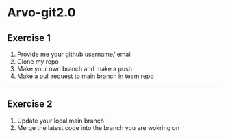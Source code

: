 # Arvo-git2.0

## Exercise 1
1. Provide me your github username/ email
2. Clone my repo
3. Make your own branch and make a push
4. Make a pull request to main branch in team repo

<hr>

## Exercise 2
1. Update your local main branch
2. Merge the latest code into the branch you are wokring on
